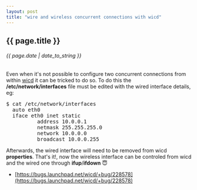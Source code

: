 ```yaml
---
layout: post
title: "wire and wireless concurrent connections with wicd"
---
```


## {{ page.title }}

###### {{ page.date | date_to_string }}

Even when it's not possible to configure two concurrent connections from within [wicd](http://wicd.sourceforge.net) it can be tricked to do so. To do this the **/etc/network/interfaces** file must be edited with the wired interface details, eg:

<pre class="sh_sh">
$ cat /etc/network/interfaces
  auto eth0
  iface eth0 inet static
          address 10.0.0.1
          netmask 255.255.255.0
          network 10.0.0.0
          broadcast 10.0.0.255
</pre>

Afterwards, the wired interface will need to be removed from wicd **properties**. That's it!, now the wireless interface can be controled from wicd and the wired one through **ifup**/**ifdown** &#128519;

- [https://bugs.launchpad.net/wicd/+bug/228578](https://bugs.launchpad.net/wicd/+bug/228578)
